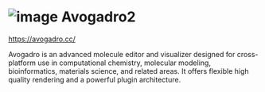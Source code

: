 


# ![image](https://github.com/user-attachments/assets/4e1b221b-f245-43a0-8714-96689839639f)  Avogadro2   

https://avogadro.cc/

Avogadro is an advanced molecule editor and visualizer designed for cross-platform use in computational chemistry, molecular modeling, bioinformatics, materials science, and related areas. It offers flexible high quality rendering and a powerful plugin architecture.



